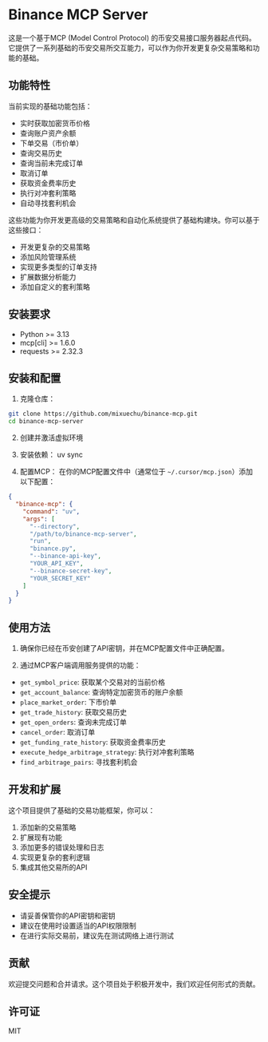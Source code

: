 # Binance MCP Server

这是一个基于MCP (Model Control Protocol) 的币安交易接口服务器起点代码。它提供了一系列基础的币安交易所交互能力，可以作为你开发更复杂交易策略和功能的基础。

## 功能特性

当前实现的基础功能包括：
- 实时获取加密货币价格
- 查询账户资产余额
- 下单交易（市价单）
- 查询交易历史
- 查询当前未完成订单
- 取消订单
- 获取资金费率历史
- 执行对冲套利策略
- 自动寻找套利机会

这些功能为你开发更高级的交易策略和自动化系统提供了基础构建块。你可以基于这些接口：
- 开发更复杂的交易策略
- 添加风险管理系统
- 实现更多类型的订单支持
- 扩展数据分析能力
- 添加自定义的套利策略

## 安装要求

- Python >= 3.13
- mcp[cli] >= 1.6.0
- requests >= 2.32.3

## 安装和配置

1. 克隆仓库：
```bash
git clone https://github.com/mixuechu/binance-mcp.git
cd binance-mcp-server
```

2. 创建并激活虚拟环境

3. 安装依赖：
uv sync

4. 配置MCP：
在你的MCP配置文件中（通常位于 `~/.cursor/mcp.json`）添加以下配置：

```json
{
  "binance-mcp": {
    "command": "uv",
    "args": [
      "--directory",
      "/path/to/binance-mcp-server",
      "run",
      "binance.py",
      "--binance-api-key",
      "YOUR_API_KEY",
      "--binance-secret-key",
      "YOUR_SECRET_KEY"
    ]
  }
}
```

## 使用方法

1. 确保你已经在币安创建了API密钥，并在MCP配置文件中正确配置。

2. 通过MCP客户端调用服务提供的功能：

- `get_symbol_price`: 获取某个交易对的当前价格
- `get_account_balance`: 查询特定加密货币的账户余额
- `place_market_order`: 下市价单
- `get_trade_history`: 获取交易历史
- `get_open_orders`: 查询未完成订单
- `cancel_order`: 取消订单
- `get_funding_rate_history`: 获取资金费率历史
- `execute_hedge_arbitrage_strategy`: 执行对冲套利策略
- `find_arbitrage_pairs`: 寻找套利机会

## 开发和扩展

这个项目提供了基础的交易功能框架，你可以：
1. 添加新的交易策略
2. 扩展现有功能
3. 添加更多的错误处理和日志
4. 实现更复杂的套利逻辑
5. 集成其他交易所的API

## 安全提示

- 请妥善保管你的API密钥和密钥
- 建议在使用时设置适当的API权限限制
- 在进行实际交易前，建议先在测试网络上进行测试

## 贡献

欢迎提交问题和合并请求。这个项目处于积极开发中，我们欢迎任何形式的贡献。

## 许可证

MIT
